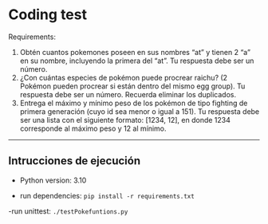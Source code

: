 # Coding test
Requirements:
1. Obtén cuantos pokemones poseen en sus nombres “at” y tienen 2 “a” en su nombre, incluyendo la primera del “at”. Tu respuesta debe ser un número. 
2. ¿Con cuántas especies de pokémon puede procrear raichu? (2 Pokémon pueden procrear si están dentro del mismo egg group). Tu respuesta debe ser un número. Recuerda eliminar los duplicados. 
3. Entrega el máximo y mínimo peso de los pokémon de tipo fighting de primera generación (cuyo id sea menor o igual a 151). Tu respuesta debe ser una lista con el siguiente formato: [1234, 12], en donde 1234 corresponde al máximo peso y 12 al mínimo.

-----------------------------------------
## Intrucciones de ejecución

- Python version: 3.10

- run dependencies:  `pip install -r requirements.txt`

-run unittest: `./testPokefuntions.py`
